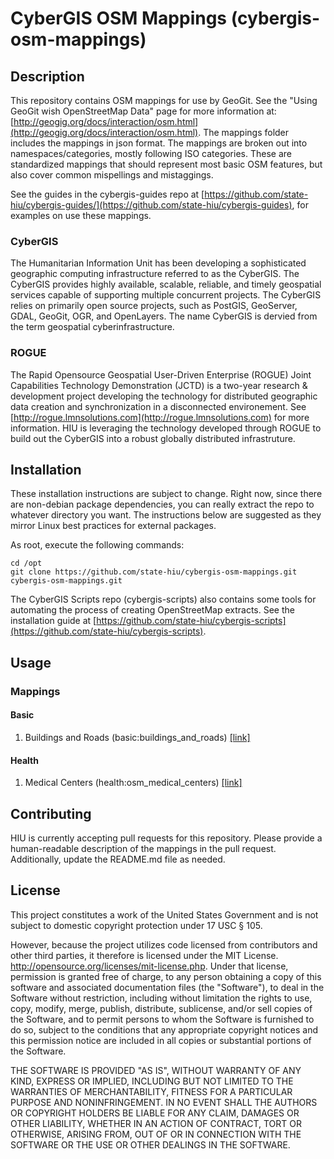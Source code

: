 CyberGIS OSM Mappings (cybergis-osm-mappings)
================

## Description

This repository contains OSM mappings for use by GeoGit.  See the "Using GeoGit wish OpenStreetMap Data" page for more information at: [http://geogig.org/docs/interaction/osm.html](http://geogig.org/docs/interaction/osm.html).  The mappings folder includes the mappings in json format.  The mappings are broken out into namespaces/categories, mostly following ISO categories.  These are standardized mappings that should represent most basic OSM features, but also cover common mispellings and mistaggings.

See the guides in the cybergis-guides repo at [https://github.com/state-hiu/cybergis-guides/](https://github.com/state-hiu/cybergis-guides), for examples on use these mappings.

### CyberGIS
The Humanitarian Information Unit has been developing a sophisticated geographic computing infrastructure referred to as the CyberGIS. The CyberGIS provides highly available, scalable, reliable, and timely geospatial services capable of supporting multiple concurrent projects.  The CyberGIS relies on primarily open source projects, such as PostGIS, GeoServer, GDAL, GeoGit, OGR, and OpenLayers.  The name CyberGIS is dervied from the term geospatial cyberinfrastructure.

### ROGUE
The Rapid Opensource Geospatial User-Driven Enterprise (ROGUE) Joint Capabilities Technology Demonstration (JCTD) is a two-year research & development project developing the technology for distributed geographic data creation and synchronization in a disconnected environement.  See [http://rogue.lmnsolutions.com](http://rogue.lmnsolutions.com) for more information.  HIU is leveraging the technology developed through ROGUE to build out the CyberGIS into a robust globally distributed infrastruture.

## Installation

These installation instructions are subject to change.  Right now, since there are non-debian package dependencies, you can really extract the repo to whatever directory you want.  The instructions below are suggested as they mirror Linux best practices for external packages.

As root, execute the following commands:
```
cd /opt
git clone https://github.com/state-hiu/cybergis-osm-mappings.git cybergis-osm-mappings.git
```

The CyberGIS Scripts repo (cybergis-scripts) also contains some tools for automating the process of creating OpenStreetMap extracts.  See the installation guide at [https://github.com/state-hiu/cybergis-scripts](https://github.com/state-hiu/cybergis-scripts).

## Usage

### Mappings

#### Basic

1.  Buildings and Roads (basic:buildings_and_roads) [[link]](https://github.com/state-hiu/cybergis-osm-mappings/blob/master/mappings/basic/buildings_and_roads.json)

#### Health
1.  Medical Centers (health:osm_medical_centers) [[link]](https://raw.githubusercontent.com/state-hiu/cybergis-osm-mappings/master/mappings/health/medical_centers.json)

## Contributing

HIU is currently accepting pull requests for this repository.  Please provide a human-readable description of the mappings in the pull request.  Additionally, update the README.md file as needed.

## License
This project constitutes a work of the United States Government and is not subject to domestic copyright protection under 17 USC § 105.

However, because the project utilizes code licensed from contributors and other third parties, it therefore is licensed under the MIT License. http://opensource.org/licenses/mit-license.php. Under that license, permission is granted free of charge, to any person obtaining a copy of this software and associated documentation files (the "Software"), to deal in the Software without restriction, including without limitation the rights to use, copy, modify, merge, publish, distribute, sublicense, and/or sell copies of the Software, and to permit persons to whom the Software is furnished to do so, subject to the conditions that any appropriate copyright notices and this permission notice are included in all copies or substantial portions of the Software.

THE SOFTWARE IS PROVIDED "AS IS", WITHOUT WARRANTY OF ANY KIND, EXPRESS OR IMPLIED, INCLUDING BUT NOT LIMITED TO THE WARRANTIES OF MERCHANTABILITY, FITNESS FOR A PARTICULAR PURPOSE AND NONINFRINGEMENT. IN NO EVENT SHALL THE AUTHORS OR COPYRIGHT HOLDERS BE LIABLE FOR ANY CLAIM, DAMAGES OR OTHER LIABILITY, WHETHER IN AN ACTION OF CONTRACT, TORT OR OTHERWISE, ARISING FROM, OUT OF OR IN CONNECTION WITH THE SOFTWARE OR THE USE OR OTHER DEALINGS IN THE SOFTWARE.
